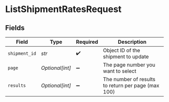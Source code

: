 # ListShipmentRatesRequest


## Fields

| Field                                              | Type                                               | Required                                           | Description                                        |
| -------------------------------------------------- | -------------------------------------------------- | -------------------------------------------------- | -------------------------------------------------- |
| `shipment_id`                                      | *str*                                              | :heavy_check_mark:                                 | Object ID of the shipment to update                |
| `page`                                             | *Optional[int]*                                    | :heavy_minus_sign:                                 | The page number you want to select                 |
| `results`                                          | *Optional[int]*                                    | :heavy_minus_sign:                                 | The number of results to return per page (max 100) |